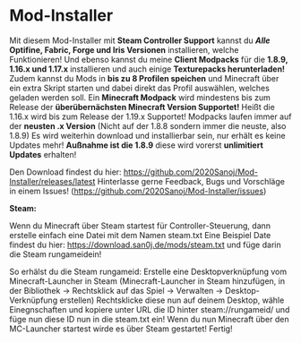 # Mod-Installer
Mit diesem Mod-Installer mit **Steam Controller Support** kannst du **_Alle_ Optifine, Fabric, Forge und Iris Versionen** installieren, welche Funktionieren!
Und ebenso kannst du meine **Client Modpacks** für die **1.8.9, 1.16.x und 1.17.x** installieren und auch einige **Texturepacks herunterladen!** 
Zudem kannst du Mods in **bis zu 8 Profilen speichen** und Minecraft über ein extra Skript starten und dabei direkt das Profil auswählen, welches geladen werden soll.
Ein **Minecraft Modpack** wird mindestens bis zum Release der **überübernächsten Minecraft Version Supportet!** Heißt die 1.16.x wird bis zum Release der 1.19.x Supportet!
Modpacks laufen immer auf der **neusten .x Version** (Nicht auf der 1.8.8 sondern immer die neuste, also 1.8.9)
Es wird weiterhin download und installierbar sein, nur erhält es keine Updates mehr! **Außnahme ist die 1.8.9** diese wird vorerst **unlimitiert Updates** erhalten!

Den Download findest du hier: https://github.com/2020Sanoj/Mod-Installer/releases/latest
Hinterlasse gerne Feedback, Bugs und Vorschläge in einem Issues! (https://github.com/2020Sanoj/Mod-Installer/issues)

**Steam:**

Wenn du Minecraft über Steam startest für Controller-Steuerung, dann erstelle einfach eine Datei mit dem Namen steam.txt
Eine Beispiel Date findest du hier: https://download.san0j.de/mods/steam.txt und füge darin die Steam rungameidein!

So erhälst du die Steam rungameid:
Erstelle eine Desktopverknüpfung vom Minecraft-Launcher in Steam (Minecraft-Launcher in Steam hinzufügen, in der Bibliothek -> Rechtsklick auf das Spiel -> Verwalten -> Desktop-Verknüpfung erstellen)
Rechtsklicke diese nun auf deinem Desktop, wähle Einegnschaften und kopiere unter URL die ID hinter steam://rungameid/ und füge nun diese ID nun in die steam.txt ein!
Wenn du nun Minecraft über den MC-Launcher startest wirde es über Steam gestartet!
Fertig!
